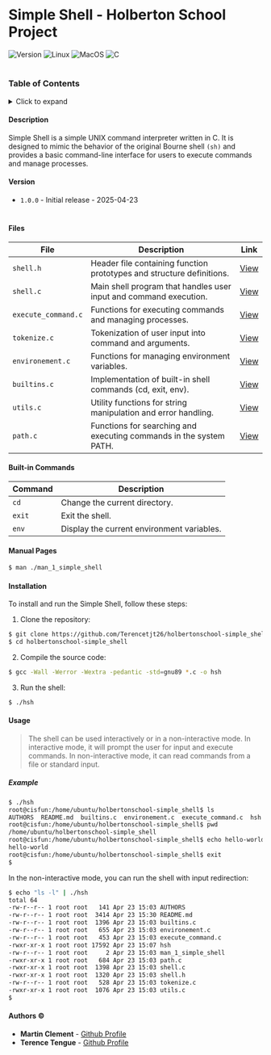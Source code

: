 # Simple Shell - Holberton School Project

![Version](https://img.shields.io/badge/version-1.0.0-blue.svg)
![Linux](https://img.shields.io/badge/linux-ubuntu-orange.svg)
![MacOS](https://img.shields.io/badge/macos-monterey-lightgrey.svg)
![C](https://img.shields.io/badge/language-C-red.svg)


#

### Table of Contents
<details>
<summary>Click to expand</summary>

- [Description](#description)
- [Version](#version)
- [Files](#files)
- [Built-in Commands](#built-in-commands)
- [Manual Pages](#manual-pages)
- [Installation](#installation)
- [Usage](#usage)
- [Authors &copy;](#authors--copy)

</details>

#### Description
Simple Shell is a simple UNIX command interpreter written in C. It is designed to mimic the behavior of the original Bourne shell `(sh)` and provides a basic command-line interface for users to execute commands and manage processes.

#### Version
- `1.0.0` - Initial release - 2025-04-23

#

#### Files
| File | Description | Link |
| ---- | ----------- | ---- |
| `shell.h` | Header file containing function prototypes and structure definitions. | [View](shell.h) |
| `shell.c` | Main shell program that handles user input and command execution. | [View](shell.c) |
| `execute_command.c` | Functions for executing commands and managing processes. | [View](execute_command.c) |
| `tokenize.c` | Tokenization of user input into command and arguments. | [View](tokenize.c) |
| `environement.c` | Functions for managing environment variables. | [View](environment.c) |
| `builtins.c` | Implementation of built-in shell commands (cd, exit, env). | [View](builtins.c) |
| `utils.c` | Utility functions for string manipulation and error handling. | [View](utils.c) |
| `path.c` | Functions for searching and executing commands in the system PATH. | [View](path.c) |

#### Built-in Commands
| Command | Description |
| ------- | ----------- |
| `cd` | Change the current directory. |
| `exit` | Exit the shell. |
| `env` | Display the current environment variables. |

#### Manual Pages
```bash
$ man ./man_1_simple_shell
```

#### Installation
To install and run the Simple Shell, follow these steps:
1. Clone the repository:
```bash
$ git clone https://github.com/Terencetjt26/holbertonschool-simple_shell.git
$ cd holbertonschool-simple_shell
```

2. Compile the source code:
```bash
$ gcc -Wall -Werror -Wextra -pedantic -std=gnu89 *.c -o hsh
```
3. Run the shell:
```bash
$ ./hsh
```

#### Usage
> The shell can be used interactively or in a non-interactive mode. In interactive mode, it will prompt the user for input and execute commands. In non-interactive mode, it can read commands from a file or standard input.
##### Example
```bash
$ ./hsh
root@cisfun:/home/ubuntu/holbertonschool-simple_shell$ ls
AUTHORS  README.md  builtins.c  environement.c  execute_command.c  hsh  man_1_simple_shell  path.c  shell.c  shell.h  tokenize.c  utils.c
root@cisfun:/home/ubuntu/holbertonschool-simple_shell$ pwd
/home/ubuntu/holbertonschool-simple_shell
root@cisfun:/home/ubuntu/holbertonschool-simple_shell$ echo hello-world
hello-world
root@cisfun:/home/ubuntu/holbertonschool-simple_shell$ exit
$
```

In the non-interactive mode, you can run the shell with input redirection:
```bash
$ echo "ls -l" | ./hsh
total 64
-rw-r--r-- 1 root root   141 Apr 23 15:03 AUTHORS
-rw-r--r-- 1 root root  3414 Apr 23 15:30 README.md
-rw-r--r-- 1 root root  1396 Apr 23 15:03 builtins.c
-rw-r--r-- 1 root root   655 Apr 23 15:03 environement.c
-rw-r--r-- 1 root root   453 Apr 23 15:03 execute_command.c
-rwxr-xr-x 1 root root 17592 Apr 23 15:07 hsh
-rw-r--r-- 1 root root     2 Apr 23 15:03 man_1_simple_shell
-rwxr-xr-x 1 root root   684 Apr 23 15:03 path.c
-rwxr-xr-x 1 root root  1398 Apr 23 15:03 shell.c
-rwxr-xr-x 1 root root  1320 Apr 23 15:03 shell.h
-rw-r--r-- 1 root root   528 Apr 23 15:03 tokenize.c
-rwxr-xr-x 1 root root  1076 Apr 23 15:03 utils.c
$
```

#### Authors &copy;
- **Martin Clement** - [Github Profile](https://github.com/ItsZmainDev)
- **Terence Tengue** - [Github Profile](https://github.com/Terencetjt26)